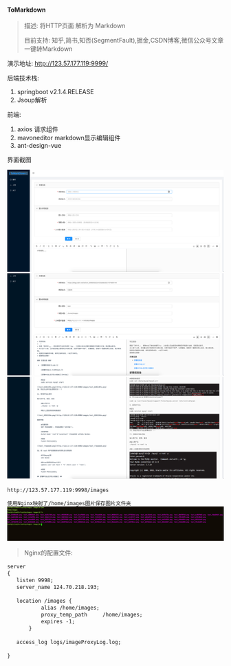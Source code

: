 
#### ToMarkdown

>描述: 将HTTP页面 解析为 Markdown 
>
>目前支持: 知乎,简书,知否(SegmentFault),掘金,CSDN博客,微信公众号文章 一键转Markdown


演示地址:   http://123.57.177.119:9999/



后端技术栈:
1. springboot v2.1.4.RELEASE
2. Jsoup解析

前端:
1. axios  请求组件
2. mavoneditor   markdown显示编辑组件
3. ant-design-vue  

界面截图

![pic](./readme_images/image-20200819103544563.png)
![pic](./readme_images/Snipaste_2020-08-20_09-38-33.png)
![pic](./readme_images/Snipaste_2020-08-20_09-40-32.png)


`http://123.57.177.119:9998/images `

`使用Nginx映射了/home/images图片保存图片文件夹`
 ![pic](./readme_images/Snipaste_2020-08-20_09-42-39.png)

 >Nginx的配置文件:

 ```
server
{
    listen 9998;
    server_name 124.70.218.193;
    
    location /images {
            alias /home/images;
            proxy_temp_path     /home/images;  
            expires -1; 
        }

    access_log logs/imageProxyLog.log;

}

 ```